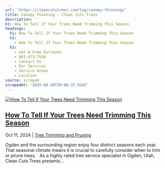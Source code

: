 ```yaml
---
url: 'https://cleancutstrees.com/tag/canopy-thinning/'
title: Canopy thinning – Clean Cuts Trees
description: ''
h1: How To Tell If Your Trees Need Trimming This Season
headings:
  h1: How To Tell If Your Trees Need Trimming This Season
  h2:
    - How To Tell If Your Trees Need Trimming This Season
  h3:
    - Get A Free Estimate
    - 801-473-7548
    - Contact Us
    - Our Services
    - Service Areas
    - Location
source: scraped
scrapedAt: '2025-08-28T20:08:37.914Z'
---
```

[![How To Tell If Your Trees Need Trimming This Season](https://cleancutstrees.com/wp-content/uploads/tree-trimming-1080x600.jpg)](https://cleancutstrees.com/2024/10/11/tree-trimming-seasonal/)

## [How To Tell If Your Trees Need Trimming This Season](https://cleancutstrees.com/2024/10/11/tree-trimming-seasonal/)

Oct 11, 2024 | [Tree Trimming and Pruning](https://cleancutstrees.com/category/tree-trimming-and-pruning/)

Ogden and the surrounding region enjoy four distinct seasons each year. That seasonal climate means it is crucial to carefully consider when to trim or prune trees.   As a highly rated tree service specialist in Ogden, Utah, Clean Cuts Trees presents...
